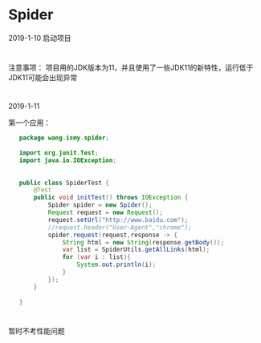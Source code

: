 # Spider
2019-1-10
启动项目
#
注意事项：
项目用的JDK版本为11，并且使用了一些JDK11的新特性，运行低于JDK11可能会出现异常

#
2019-1-11

第一个应用：
```java
   package wang.ismy.spider;
   
   import org.junit.Test;
   import java.io.IOException;
   
   
   public class SpiderTest {
       @Test
       public void initTest() throws IOException {
           Spider spider = new Spider();
           Request request = new Request();
           request.setUrl("http://www.baidu.com");
           //request.header("User-Agent","chrome");
           spider.request(request,response -> {
               String html = new String(response.getBody());
               var list = SpiderUtils.getAllLinks(html);
               for (var i : list){
                   System.out.println(i);
               }
           });
       }
   
   }
```
#
暂时不考性能问题
##
